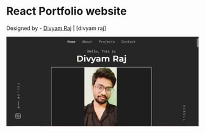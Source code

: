 # React Portfolio website

Designed by - [Divyam Raj](http://github.com/divyamraj1301) | [divyam raj]

![](./ReadMeImages/ReadMeBanner.png)
